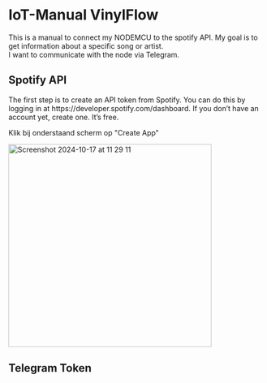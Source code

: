 <h1>IoT-Manual VinylFlow</h1>
  <p>This is a manual to connect my NODEMCU to the spotify API. My goal is to get information about a specific song or artist.<br>
    I want to communicate with the node via Telegram.
  </p>

<h2>Spotify API</h2>
<p>
The first step is to create an API token from Spotify. You can do this by logging in at https://developer.spotify.com/dashboard. If you don’t have an account yet, create one. It’s free. <br>
</p>
<p>Klik bij onderstaand scherm op "Create App"</p>
<img width="400" alt="Screenshot 2024-10-17 at 11 29 11" src="https://github.com/user-attachments/assets/9bc05827-1060-41e7-aa42-4b22066dfb41">

<h2>Telegram Token</h2>


